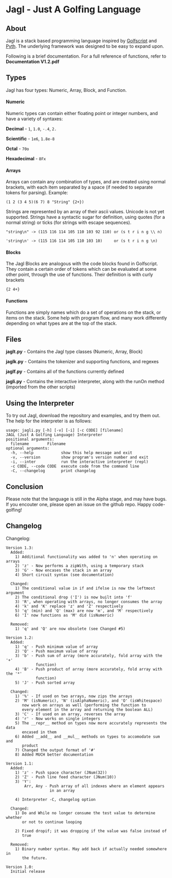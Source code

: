 Jagl - Just A Golfing Language
====

About
----

Jagl is a stack based programming language inspired by [Golfscript][1] and [Pyth][2]. The underlying framework was designed to be easy to expand upon.

Following is a brief documentation. For a full reference of functions, refer to **Documentation V1.2.pdf**


Types
----
Jagl has four types: Numeric, Array, Block, and Function.

#### Numeric
Numeric types can contain either floating point or integer numbers, and have a variety of syntaxes:

**Decimal** - `1`, `1.0`, `-.4`, `2.`

**Scientific** - `1e6`, `1.8e-8`

**Octal** - `70o`

**Hexadecimal** - `8Fx`

#### Arrays
Arrays can contain any combination of types, and are created using normal brackets, with each item separated by a space (if needed to separate tokens for parsing). Example:

```(1 2 (3 4 5)(6 7) 8 "String" {2+})```

Strings are represented by an array of their ascii values. Unicode is not yet supported. Strings have a syntactic sugar for definition, using quotes (for a normal string) or ticks (for strings with escape sequences).

`"string\n" -> (115 116 114 105 110 103 92 110) or (s t r i n g \\ n)`

`'string\n' -> (115 116 114 105 110 103 10)     or (s t r i n g \n)`

#### Blocks
The Jagl Blocks are analogous with the code blocks found in Golfscript. They contain a certain order of tokens which can be evaluated at some other point, through the use of functions. Their definition is with curly brackets

`{2 4+}`

#### Functions
Functions are simply names which do a set of operations on the stack, or items on the stack. Some help with program flow, and many work differently depending on what types are at the top of the stack.

Files
----
**jaglt.py** - Contains the Jagl type classes (Numeric, Array, Block)

**jaglk.py** - Contains the tokenizer and supporting functions, and regexes

**jaglf.py** - Contains all of the functions currently defined

**jagli.py** - Contains the interactive interpreter, along with the runOn method (imported from the other scripts)

Using the Interpreter
----

To try out Jagl, download the repository and examples, and try them out. The help for the interpreter is as follows:

    usage: jagli.py [-h] [-v] [-i] [-c CODE] [filename]
    JAGL (Just A Golfing Language) Interpreter
    positional arguments:
      filename        Filename
    optional arguments:
      -h, --help            show this help message and exit
      -v, --version         show program's version number and exit
      -i, --inter           run the interactive interpreter (repl)
      -c CODE, --code CODE  execute code from the command line
      -C, --changelog       print changelog

[1]: http://www.golfscript.com/golfscript/
[2]: https://github.com/isaacg1/pyth

Conclusion
----
Please note that the language is still in the Alpha stage, and may have bugs. If you encouter one, please open an issue on the github repo. Happy code-golfing!


Changelog
----

  Changelog:

    Version 1.3:
      Added:
        1) Additional functionality was added to 'n' when operating on arrays
        2) 'z' - Now performs a zipWith, using a temporary stack
        3) 'G' - Now encases the stack in an array
        4) Short circuit syntax (see documentation)

      Changed:
        1) The conditional value in if and ifelse is now the leftmost argument
        2) The conditional drop ('I') is now built into 'f'
        3) 'R', when operating with arrays, no longer consumes the array
        4) 'k' and 'K' replace 'z' and 'Z' respectively
        5) 'q' (min) and 'Q' (max) are now 'm', and 'M' respectively
        6) 'I' now functions as 'M' did (isNumeric)

      Removed:
        1) 'q' and 'Q' are now obsolete (see Changed #5)

    Version 1.2:
      Added:
        1) 'q' - Push minimum value of array
        2) 'Q' - Push maximum value of array
        3) 'b' - Push sum of array (more accurately, fold array with the '+'
                 function)
        4) 'B' - Push product of array (more accurately, fold array with the '*'
                 function)
        5) 'J' - Push sorted array

      Changed:
        1) '%' - If used on two arrays, now zips the arrays
        2) 'M' (isNumeric), 'N' (isAlphaNumeric), and 'O' (isWhitespace)
           now work on arrays as well (performing the function to
           every element in the array and returning the boolean ALL)
        3) 'C' - If used on an array, reverses the array
        4) 'r' - Now works on single integers
        5) The __repr__ method on types now more accurately represents the data
           encased in them   
        6) Added __add__ and __mul__ methods on types to accomodate sum and
           product
        7) Changed the output format of '#'
        8) Added MUCH better documentation

    Version 1.1:
      Added:
        1) 'z' - Push space character (JNum(32))
        2) 'Z' - Push line feed character (JNum(10))
        3) 'Y':
            Arr, Any - Push array of all indexes where an element appears
                       in an array

        4) Interpreter -C, changelog option

      Changed:
        1) Do and While no longer consume the test value to determine whether
           or not to continue looping

        2) Fixed dropif; it was dropping if the value was false instead of
           true

      Removed:
        1) Binary number syntax. May add back if actually needed somewhere in
           the future.

    Version 1.0:
      Initial release